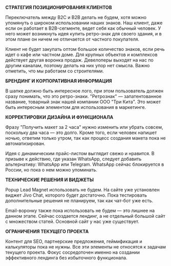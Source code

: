 **СТРАТЕГИЯ ПОЗИЦИОНИРОВАНИЯ КЛИЕНТОВ**

Переключатель между B2C и B2B делать не будем, хотя можно упомянуть о широком использовании наших знаков. Наш клиент, даже если он работает в B2B-сегменте, ведет себя как обычный человек. У него может возникнуть идея купить ретро-знак для своего здания, и в этом плане он ничем не отличается от частного покупателя.

Клиент не будет закупать оптом большое количество знаков, если речь идет о кафе или частном доме. Для крупных объектов и комплексов действует другая воронка продаж. Девелоперы выходят на нас по другим каналам, поэтому делать на них упор нет смысла. Важно отметить, что мы работаем со строителями.

**БРЕНДИНГ И КОРПОРАТИВНАЯ ИНФОРМАЦИЯ**

В шапке должно быть интересное лого, при этом пользователь должен сразу понимать, что это ретро-знаки. "Ретрознак" — запатентованное название, товарный знак нашей компании ООО "Три Кита". Это может быть интересным элементом для использования в маркетинге.

**КОРРЕКТИРОВКИ ДИЗАЙНА И ФУНКЦИОНАЛА**

Фразу "Получить макет за 2 часа" нужно изменить или убрать совсем, поскольку два часа — это долго. Кроме того, если человек напишет ночью, ответим только утром, так как процесс создания макета пока не автоматизирован.

Идея с динамическим прайс-листом выглядит свежо и нравится. В призыве к действию, где указан WhatsApp, следует добавить альтернативу: WhatsApp или Telegram. WhatsApp сейчас блокируется в России, но пока о нем можно упоминать.

**ТЕХНИЧЕСКИЕ РЕШЕНИЯ И ВИДЖЕТЫ**

Popup Lead Magnet использовать не будем. На сайте уже установлен виджет Jivo Chat, которого будет достаточно. Пока тестировать дополнительные решения не планируем, так как чат-бот уже есть.

Email-воронку также пока использовать не будем — это лишнее на данном этапе. Сейчас создается лендинг, а не отдельный большой сайт с множеством статей. Основной сайт у нас уже существует.

**ОГРАНИЧЕНИЯ ТЕКУЩЕГО ПРОЕКТА**

Контент для SEO, партнерские предложения, геймификация и калькуляторы пока не нужны. Все эти элементы не относятся к задачам текущего проекта. Фокус сосредоточен именно на создании эффективного лендинга без избыточного функционала.
